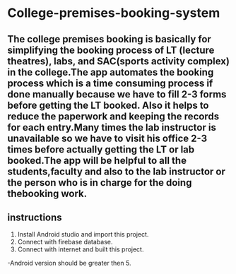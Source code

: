 # College-premises-booking-system
The college premises booking is basically for simplifying the booking process of LT (lecture theatres), labs, and SAC(sports activity complex) in the college.The app automates the booking process which is a time consuming process if done manually because we have to fill 2-3 forms before getting the LT booked. Also it helps to reduce the paperwork and keeping the records for each entry.Many times the lab instructor is unavailable so we have to visit his office 2-3 times before actually getting the LT or lab booked.The app will be helpful to all the students,faculty and also to the lab instructor or the person who is in charge for the doing thebooking work.
---
## instructions
1. Install Android studio and import this project.
2. Connect with firebase database.
3. Connect with internet and built this project. 

-Android version should be greater then 5.
